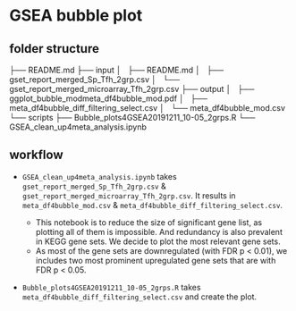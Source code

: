 # GSEA bubble plot

## folder structure
├── README.md
├── input
│   ├── README.md
│   ├── gset_report_merged_Sp_Tfh_2grp.csv
│   └── gset_report_merged_microarray_Tfh_2grp.csv
├── output
│   ├── ggplot_bubble_modmeta_df4bubble_mod.pdf
│   ├── meta_df4bubble_diff_filtering_select.csv
│   └── meta_df4bubble_mod.csv
└── scripts
    ├── Bubble_plots4GSEA20191211_10-05_2grps.R
    └── GSEA_clean_up4meta_analysis.ipynb

## workflow
- `GSEA_clean_up4meta_analysis.ipynb` takes `gset_report_merged_Sp_Tfh_2grp.csv` & `gset_report_merged_microarray_Tfh_2grp.csv`. It results in `meta_df4bubble_mod.csv` & `meta_df4bubble_diff_filtering_select.csv`.
  - This notebook is to reduce the size of significant gene list, as plotting all of them is impossible. And redundancy is also prevalent in KEGG gene sets. We decide to plot the most relevant gene sets.
  - As most of the gene sets are downregulated (with FDR p < 0.01), we includes two most prominent upregulated gene sets that are with FDR p < 0.05. 

- `Bubble_plots4GSEA20191211_10-05_2grps.R` takes `meta_df4bubble_diff_filtering_select.csv` and create the plot.
